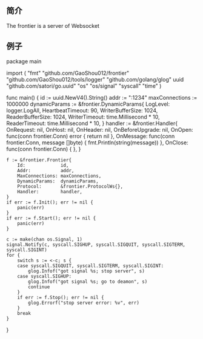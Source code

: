 ## 简介
The frontier is a server of Websocket


## 例子
package main

import (
	"fmt"
	"github.com/GaoShou012/frontier"
	"github.com/GaoShou012/tools/logger"
	"github.com/golang/glog"
	uuid "github.com/satori/go.uuid"
	"os"
	"os/signal"
	"syscall"
	"time"
)

func main() {
	id := uuid.NewV4().String()
	addr := ":1234"
	maxConnections := 1000000
	dynamicParams := &frontier.DynamicParams{
		LogLevel:         logger.LogAll,
		HeartbeatTimeout: 90,
		WriterBufferSize: 1024,
		ReaderBufferSize: 1024,
		WriterTimeout:    time.Millisecond * 10,
		ReaderTimeout:    time.Millisecond * 10,
	}
	handler := &frontier.Handler{
		OnRequest:       nil,
		OnHost:          nil,
		OnHeader:        nil,
		OnBeforeUpgrade: nil,
		OnOpen: func(conn frontier.Conn) error {
			return nil
		},
		OnMessage: func(conn frontier.Conn, message []byte) {
			fmt.Println(string(message))
		},
		OnClose: func(conn frontier.Conn) {
		},
	}

	f := &frontier.Frontier{
		Id:             id,
		Addr:           addr,
		MaxConnections: maxConnections,
		DynamicParams:  dynamicParams,
		Protocol:       &frontier.ProtocolWs{},
		Handler:        handler,
	}
	if err := f.Init(); err != nil {
		panic(err)
	}
	if err := f.Start(); err != nil {
		panic(err)
	}

	c := make(chan os.Signal, 1)
	signal.Notify(c, syscall.SIGHUP, syscall.SIGQUIT, syscall.SIGTERM, syscall.SIGINT)
	for {
		switch s := <-c; s {
		case syscall.SIGQUIT, syscall.SIGTERM, syscall.SIGINT:
			glog.Infof("got signal %s; stop server", s)
		case syscall.SIGHUP:
			glog.Infof("got signal %s; go to deamon", s)
			continue
		}
		if err := f.Stop(); err != nil {
			glog.Errorf("stop server error: %v", err)
		}
		break
	}
}
